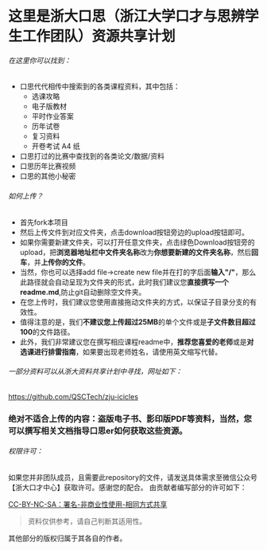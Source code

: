 # 这里是浙大口思（浙江大学口才与思辨学生工作团队）资源共享计划

###### 在这里你可以找到：

 - 口思代代相传中搜索到的各类课程资料，其中包括：
    - 选课攻略
   - 电子版教材
   - 平时作业答案
   - 历年试卷
   - 复习资料
   - 开卷考试 A4 纸
 - 口思打过的比赛中查找到的各类论文/数据/资料
 - 口思历年比赛视频
 - 口思的其他小秘密


###### 如何上传？

 - 首先fork本项目
 - 然后上传文件到对应文件夹，点击download按钮旁边的upload按钮即可。
 - 如果你需要新建文件夹，可以打开任意文件夹，点击绿色Download按钮旁的upload，把**浏览器地址栏中文件夹名称**改为**你想要新建的文件夹名称**，然后**回车**，并**上传你的文件**。
 - 当然，你也可以选择add file->create new file并在打的字后面**输入"/"**，那么此路径就会自动呈现为文件夹的形式，此时我们建议您**直接撰写一个readme.md**,防止git自动删除空文件夹。
 - 在您上传时，我们建议您使用直接拖动文件夹的方式，以保证子目录分支的有效性。
 - 值得注意的是，我们****不建议**您上传超过25MB******的单个文件或是**子文件数目超过100**的文件路径。
 - 此外，我们非常建议您在撰写相应课程readme中，**推荐您喜爱的老师**或是**对选课进行排雷指南**，如果要出现老师姓名，请使用英文缩写代替。

###### 一部分资料可以从浙大资料共享计划中寻找，网址如下：
https://github.com/QSCTech/zju-icicles

### 绝对不适合上传的内容：盗版电子书、影印版PDF等资料，当然，您可以撰写相关文档指导口思er如何获取这些资源。
###### 权限许可：
如果您并非团队成员，且需要此repository的文件，请发送具体需求至微信公众号【浙大口才中心】获取许可。感谢您的配合。
由贡献者编写部分的许可如下：

[CC-BY-NC-SA：署名-非商业性使用-相同方式共享](https://creativecommons.org/licenses/by-nc-sa/4.0/deed.zh)

> 资料仅供参考，请自己判断其适用性。

其他部分的版权归属于其各自的作者。
